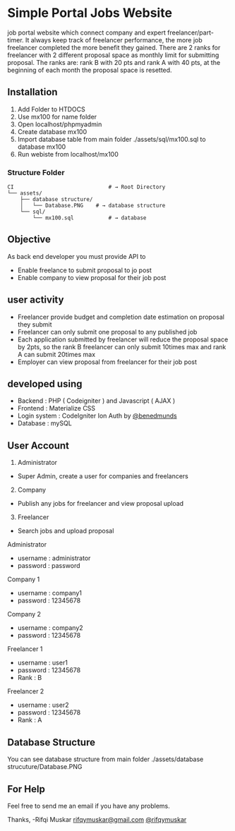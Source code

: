 # Simple Portal Jobs Website 

job portal website which connect company and expert freelancer/part-timer. It always keep
track of freelancer performance, the more job freelancer completed the more benefit they
gained. There are 2 ranks for freelancer with 2 different proposal space as monthly limit for
submitting proposal. The ranks are: rank B with 20 pts and rank A with 40 pts, at the
beginning of each month the proposal space is resetted.

## Installation
1. Add Folder to HTDOCS 
2. Use mx100 for name folder
3. Open localhost/phpmyadmin
4. Create database mx100
5. Import database table from main folder ./assets/sql/mx100.sql to database mx100
6. Run webiste from localhost/mx100

### Structure Folder
```shell
CI                          	# → Root Directory
└── assets/
    ├── database structure/
    │   └── Database.PNG	# → database structure
    └── sql/
        └── mx100.sql           # → database
```

## Objective
As back end developer you must provide API to
- Enable freelance to submit proposal to jo post
- Enable company to view proposal for their job post

## user activity
- Freelancer provide budget and completion date estimation on proposal they submit
- Freelancer can only submit one proposal to any published job
- Each application submitted by freelancer will reduce the proposal space by 2pts, so the
rank B freelancer can only submit 10times max and rank A can submit 20times max
- Employer can view proposal from freelancer for their job post

## developed using
- Backend : PHP ( Codeigniter ) and Javascript ( AJAX )
- Frontend : Materialize CSS
- Login system : CodeIgniter Ion Auth by [@benedmunds](https://github.com/benedmunds/CodeIgniter-Ion-Auth)
- Database : mySQL

## User Account
1. Administrator
- Super Admin, create a user for companies and freelancers
2. Company
- Publish any jobs for freelancer and view proposal upload
3. Freelancer 
- Search jobs and upload proposal

Administrator
- username : administrator 
- password : password

Company 1
- username : company1
- password : 12345678
	
Company 2
- username : company2
- password : 12345678

Freelancer 1
- username : user1
- password : 12345678
- Rank : B
	
Freelancer 2
- username : user2
- password : 12345678
- Rank : A

## Database Structure
You can see database structure from main folder ./assets/database strucuture/Database.PNG

## For Help
Feel free to send me an email if you have any problems.


Thanks,
-Rifqi Muskar
 rifqymuskar@gmail.com
 [@rifqymuskar](https://www.facebook.com/rifqymuskar)

